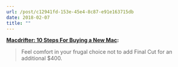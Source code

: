 ```yaml
---
url: /post/c12941fd-153e-45e4-8c87-e91e163715db
date: 2018-02-07
title: ""
---
```


**[Macdrifter: 10 Steps For Buying a New Mac][1]:**



> Feel comfort in your frugal choice not to add Final Cut for an additional $400.



 [1]: http://www.macdrifter.com/2018/02/10-steps-for-buying-a-new-mac.html